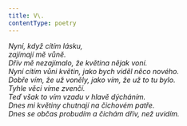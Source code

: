 ```yaml
---
title: V\.
contentType: poetry
---
```


<section>

_Nyní, když cítím lásku,  
zajímají mě vůně.  
Dřív mě nezajímalo, že květina nějak voní.  
Nyní cítím vůni květin, jako bych viděl něco nového.  
Dobře vím, že už voněly, jako vím, že už to tu bylo.  
Tyhle věci víme zvenčí.  
Teď však to vím vzadu v hlavě dýcháním.  
Dnes mi květiny chutnají na čichovém patře.  
Dnes se občas probudím a čichám dřív, než uvidím._

</section>
